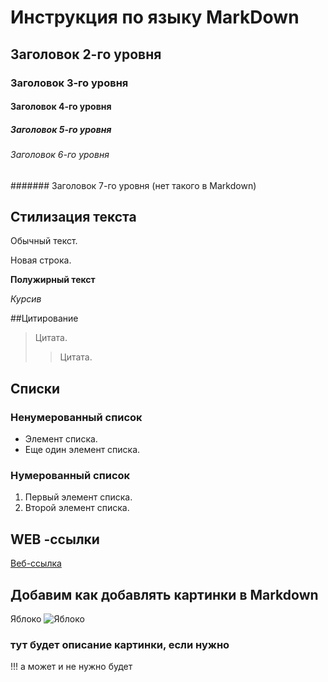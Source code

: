 # Инструкция по языку MarkDown

## Заголовок 2-го уровня
### Заголовок 3-го уровня
#### Заголовок 4-го уровня
#####  Заголовок 5-го уровня
######  Заголовок 6-го уровня
#######  Заголовок 7-го уровня (нет такого в Markdown)

## Стилизация текста

Обычный текст.

Новая строка.

**Полужирный текст**

*Курсив*

##Цитирование
> Цитата.
>> Цитата.

## Списки
### Ненумерованный список
* Элемент списка.
* Еще один элемент списка.


### Нумерованный список
1. Первый элемент списка.
2. Второй элемент списка.

## WEB -ссылки
[Веб-ссылка](http://www.wikipedia.org "Википедия")

## Добавим как добавлять картинки в Markdown
Яблоко
![Яблоко](apple.png)

### тут  будет описание картинки, если нужно

!!! а может и не нужно будет
